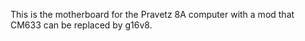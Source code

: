 This is the motherboard for the Pravetz 8A computer with a mod that CM633 can be replaced by g16v8.
